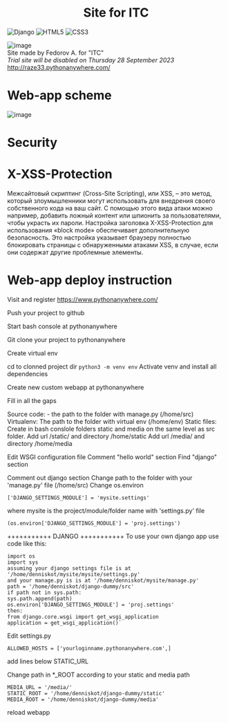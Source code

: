 <h1 align="center">Site for ITC</h1> 

![Django](https://img.shields.io/badge/django-%23092E20.svg?style=for-the-badge&logo=django&logoColor=white) ![HTML5](https://img.shields.io/badge/html5-%23E34F26.svg?style=for-the-badge&logo=html5&logoColor=white) ![CSS3](https://img.shields.io/badge/css3-%231572B6.svg?style=for-the-badge&logo=css3&logoColor=white)  

  ![image](https://img.shields.io/badge/onwork-text)   
  Site made by Fedorov A. for "ITC"  
  _Trial site will be disabled on Thursday 28 September 2023_  
  http://raze33.pythonanywhere.com/
  
# Web-app scheme
  ![image](https://github.com/razeasd/itc/assets/66547997/ad78442f-fe2a-4e3b-a580-64e71257c58b)

# Security
# X-XSS-Protection
Межсайтовый скриптинг (Cross-Site Scripting), или XSS, – это метод, который злоумышленники могут использовать для внедрения своего собственного кода на ваш сайт. С помощью этого вида атаки можно например, добавить ложный контент или шпионить за пользователями, чтобы украсть их пароли. Настройка заголовка X-XSS-Protection для использования «block mode» обеспечивает дополнительную безопасность. Это настройка указывает браузеру полностью блокировать страницы с обнаруженными атаками XSS, в случае, если они содержат другие проблемные элементы.

# Web-app deploy instruction 
Visit and register https://www.pythonanywhere.com/

Push your project to github

Start bash console at pythonanywhere

Git clone your project to pythonanywhere

Create virtual env

cd to clonned project dir
`python3 -m venv env`
Activate venv and install all dependencies

Create new custom webapp at pythonanywhere

Fill in all the gaps

Source code: - the path to the folder with manage.py (/home/src)
Virtualenv:
The path to the folder with virtual env (/home/env)
Static files:
Create in bash conslole folders static and media on the same level as src folder. 
Add url /static/ and directory /home/static
Add url /media/ and directory /home/media

Edit WSGI configuration file
Comment "hello world" section
Find "django" section

Comment out django section
Change path to the folder with your 'manage.py' file (/home/src)
Change os.environ
```
['DJANGO_SETTINGS_MODULE'] = 'mysite.settings'
```
where mysite is the project/module/folder name with 'settings.py' file 
```
(os.environ['DJANGO_SETTINGS_MODULE'] = 'proj.settings')
```

+++++++++++ DJANGO +++++++++++
To use your own django app use code like this:  
```
import os  
import sys  
assuming your django settings file is at '/home/denniskot/mysite/mysite/settings.py'  
and your manage.py is is at '/home/denniskot/mysite/manage.py'  
path = '/home/denniskot/django-dummy/src'  
if path not in sys.path:  
sys.path.append(path)  
os.environ['DJANGO_SETTINGS_MODULE'] = 'proj.settings'  
then:
from django.core.wsgi import get_wsgi_application
application = get_wsgi_application()`
```
Edit settings.py

```
ALLOWED_HOSTS = ['yourloginname.pythonanywhere.com',]
```
add lines below STATIC_URL

Change path in *_ROOT according to your static and media path
```
MEDIA_URL = '/media/'
STATIC_ROOT = '/home/denniskot/django-dummy/static'
MEDIA_ROOT = '/home/denniskot/django-dummy/media' 
```
reload webapp


